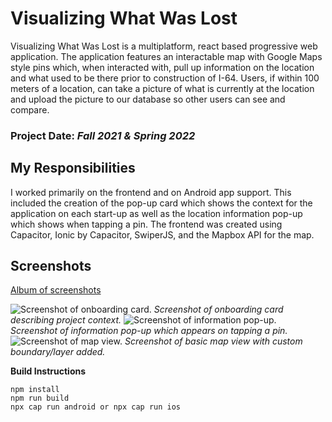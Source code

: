 # Visualizing What Was Lost

Visualizing What Was Lost is a multiplatform, react based progressive web application. The application features an interactable map with Google Maps style pins which, when interacted with, pull up information on the location and what used to be there prior to construction of I-64. Users, if within 100 meters of a location, can take a picture of what is currently at the location and upload the picture to our database so other users can see and compare.

### Project Date: *Fall 2021 & Spring 2022*

## My Responsibilities

I worked primarily on the frontend and on Android app support. This included the creation of the pop-up card which shows the context for the application on each start-up as well as the location information pop-up which shows when tapping a pin. The frontend was created using Capacitor, Ionic by Capacitor, SwiperJS, and the Mapbox API for the map.

## Screenshots

[Album of screenshots](https://photos.app.goo.gl/NDx1QdgGzgyyRqQo6)

![Screenshot of onboarding card.](https://lh3.googleusercontent.com/pw/AM-JKLVQcQVwt2EwkJvfvF-X_eHHLtf3k6TiDS8sQleUPR9jLozkyJhDfzsuf6xZ3zPq_2PqiBiKwDB_xTM2q0RMUFTtvwq8CsSHy5GIU3cwNez8BSGhF9HXvovvbZmkPkkqelTN3x_UeAXdcROma9YXfbQ6=w684-h1368-no?authuser=2)
*Screenshot of onboarding card describing project context.*
![Screenshot of information pop-up.](https://lh3.googleusercontent.com/pw/AM-JKLV2IWIhgSs1YXb_kiSYa8cL7XU2ghZZGomanmFrJVVkD6eV5uvDU2LX41GJJntLxPf5QnPAKAk2MEBSm7kOCetvT7MLTQ5VecZZZ3F7CpdzDsOwt9him_dRYZztwPzq4rLZ3ZHOHcOcI5eNzUBJcifB=w684-h1368-no?authuser=2)
*Screenshot of information pop-up which appears on tapping a pin.*
![Screenshot of map view.](https://lh3.googleusercontent.com/pw/AM-JKLWTGEp-in9qjHEfzGnLuQkAZDJ6l0jajx2d-omwlYEtmRpNNFyghoS84N2g3_TMu2aJkdn5k_HRyl0-D14uWLe6vcPgRw-A6AzDY47afyVVUBnox5tQrzSfUSSZvviRMpxDAj9MrJzJsxtxkwaCnrM3=w684-h1368-no?authuser=2)
*Screenshot of basic map view with custom boundary/layer added.*

**Build Instructions**

```
npm install
npm run build
npx cap run android or npx cap run ios
```